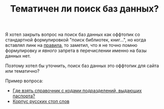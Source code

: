 ﻿---
title: "Тематичен ли поиск баз данных?"
se.owner.user_id: 213987
se.owner.display_name: "A K"
se.owner.link: "https://ru.meta.stackoverflow.com/users/213987/a-k"
se.link: "https://ru.meta.stackoverflow.com/questions/9804/%d0%a2%d0%b5%d0%bc%d0%b0%d1%82%d0%b8%d1%87%d0%b5%d0%bd-%d0%bb%d0%b8-%d0%bf%d0%be%d0%b8%d1%81%d0%ba-%d0%b1%d0%b0%d0%b7-%d0%b4%d0%b0%d0%bd%d0%bd%d1%8b%d1%85"
se.question_id: 9804
se.post_type: question
se.score: 5
---
<p>Я хотел закрыть вопрос на поиск баз данных как оффтопик со стандартной формулировкой "поиск библиотек, книг...", но когда вставлял линк на <a href="https://ru.stackoverflow.com/help/on-topic">правила</a>, то заметил, что я не точно помню формулировку и <em>явного</em> запрета в перечислении именно на базы данных нет.</p>

<p>Поэтому хотел бы уточнить, поиск баз данных это оффтопик для сайта или тематично?</p>

<p>Пример вопроса:</p>

<ul>
<li><a href="https://ru.stackoverflow.com/q/1052325/213987">Где взять справочник с кодами подразделений, выдающих паспорта?</a></li>
<li><a href="https://ru.stackoverflow.com/q/791036/213987">Корпус русских стоп слов</a></li>
</ul>
